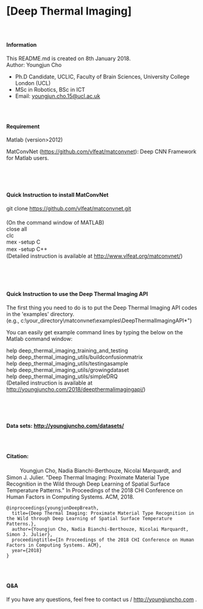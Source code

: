 # [Deep Thermal Imaging]
##### 　 　
#### Information
 This README.md is created on 8th January 2018.<br />
 Author: Youngjun Cho<br />
 * Ph.D Candidate, UCLIC, Faculty of Brain Sciences, University College London (UCL)
 * MSc in Robotics, BSc in ICT
 * Email: youngjun.cho.15@ucl.ac.uk<br />

##### 　 　
#### Requirement
  Matlab (version>2012)<br />
  
  MatConvNet (https://github.com/vlfeat/matconvnet): Deep CNN Framework for Matlab users.<br />
  
##### 　 　
#### Quick Instruction to install MatConvNet
  git clone https://github.com/vlfeat/matconvnet.git<br />
 　 　<br />
  (On the command window of MATLAB)<br />
  close all<br />
  clc<br />
  mex -setup C<br />
  mex -setup C++　 　<br />
  (Detailed instruction is available at http://www.vlfeat.org/matconvnet/)<br />
 　 　
##### 　 　
#### Quick Instruction to use the Deep Thermal Imaging API
  The first thing you need to do is to put the Deep Thermal Imaging API codes in the 'examples' directory.<br />
  (e.g., c:\your_directory\matconvnet\examples\DeepThermalImagingAPI\*")<br />
     


  You can easily get example command lines by typing the below on the Matlab command window:<br />
   

  help deep_thermal_imaging_training_and_testing<br />
  help deep_thermal_imaging_utils/buildconfusionmatrix<br />
  help deep_thermal_imaging_utils/testingasample<br />
  help deep_thermal_imaging_utils/growingdataset<br />
  help deep_thermal_imaging_utils/simpleDRQ<br />
  (Detailed instruction is available at http://youngjuncho.com/2018/deepthermalimagingapi/) <br/>
<br />
##### 　 　
#### Data sets: http://youngjuncho.com/datasets/

##### 　 　
#### Citation:
 　 　
Youngjun Cho, Nadia Bianchi-Berthouze, Nicolai Marquardt, and Simon J. Julier. "Deep Thermal Imaging: Proximate Material Type Recognition in the Wild through Deep Learning of Spatial Surface Temperature Patterns." In Proceedings of the 2018 CHI Conference on Human Factors in Computing Systems. ACM, 2018.<br />
```
@inproceedings{youngjunDeepBreath,  
  title={Deep Thermal Imaging: Proximate Material Type Recognition in the Wild through Deep Learning of Spatial Surface Temperature Patterns.},  
  author={Youngjun Cho, Nadia Bianchi-Berthouze, Nicolai Marquardt, Simon J. Julier},  
  proceedingtitle={In Proceedings of the 2018 CHI Conference on Human Factors in Computing Systems. ACM},  
  year={2018}  
}  
```

##### 　 　
#### Q&A
If you have any questions, feel free to contact us / http://youngjuncho.com .<br />
